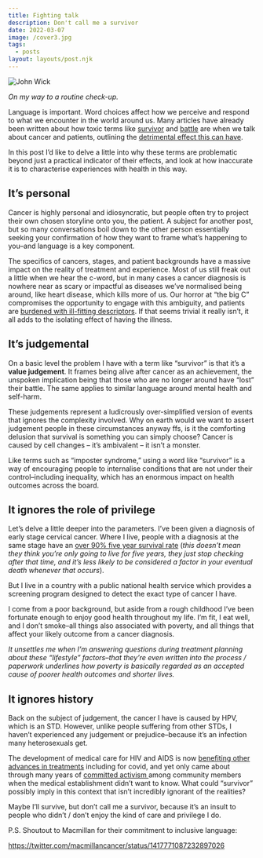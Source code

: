 ```yaml
---
title: Fighting talk
description: Don't call me a survivor
date: 2022-03-07
image: /cover3.jpg
tags:
  - posts
layout: layouts/post.njk
---
```


![John Wick](/cover3.jpg)

_On my way to a routine check-up._

Language is important. Word choices affect how we perceive and respond to what we encounter in the world around us. Many articles have already been written about how toxic terms like [survivor](https://breastcancernow.org/about-us/news-personal-stories/battling-brave-or-victim-why-language-cancer-matters) and [battle](https://blogs.scientificamerican.com/observations/lets-stop-talking-about-battling-cancer/) are when we talk about cancer and patients, outlining the [detrimental effect this can have](https://www.theguardian.com/society/2019/aug/10/war-cancer-metaphors-harm-research-shows).

In this post I’d like to delve a little into why these terms are problematic beyond just a practical indicator of their effects, and look at how inaccurate it is to characterise experiences with health in this way.

## It’s personal

Cancer is highly personal and idiosyncratic, but people often try to project their own chosen storyline onto you, the patient. A subject for another post, but so many conversations boil down to the other person essentially seeking your confirmation of how they want to frame what’s happening to you–and language is a key component.

The specifics of cancers, stages, and patient backgrounds have a massive impact on the reality of treatment and experience. Most of us still freak out a little when we hear the c-word, but in many cases a cancer diagnosis is nowhere near as scary or impactful as diseases we’ve normalised being around, like heart disease, which kills more of us. Our horror at “the big C” compromises the opportunity to engage with this ambiguity, and patients are [burdened with ill-fitting descriptors](https://www.medpagetoday.com/special-reports/apatientsjourney/79229). If that seems trivial it really isn’t, it all adds to the isolating effect of having the illness.

## It’s judgemental

On a basic level the problem I have with a term like “survivor” is that it’s a **value judgement**. It frames being alive after cancer as an achievement, the unspoken implication being that those who are no longer around have “lost” their battle. The same applies to similar language around mental health and self-harm. 

These judgements represent a ludicrously over-simplified version of events that ignores the complexity involved. Why on earth would we want to assert judgement people in these circumstances anyway ffs, is it the comforting delusion that survival is something you can simply choose? Cancer is caused by cell changes – it’s ambivalent – it isn’t a monster.

Like terms such as “imposter syndrome,” using a word like “survivor” is a way of encouraging people to internalise conditions that are not under their control–including inequality, which has an enormous impact on health outcomes across the board.

## It ignores the role of privilege

Let’s delve a little deeper into the parameters. I’ve been given a diagnosis of early stage cervical cancer. Where I live, people with a diagnosis at the same stage have an [over 90% five year survival rate](https://www.macmillan.org.uk/_images/Cervical-Cancer_tcm9-282781.pdf) (_this doesn’t mean they think you’re only going to live for five years, they just stop checking after that time, and it’s less likely to be considered a factor in your eventual death whenever that occurs_). 

But I live in a country with a public national health service which provides a screening program designed to detect the exact type of cancer I have. 

I come from a poor background, but aside from a rough childhood I’ve been fortunate enough to enjoy good health throughout my life. I’m fit, I eat well, and I don’t smoke–all things also associated with poverty, and all things that affect your likely outcome from a cancer diagnosis. 

_It unsettles me when I’m answering questions during treatment planning about these “lifestyle” factors–that they’re even written into the process / paperwork underlines how poverty is basically regarded as an accepted cause of poorer health outcomes and shorter lives._

## It ignores history

Back on the subject of judgement, the cancer I have is caused by HPV, which is an STD. However, unlike people suffering from other STDs, I haven’t experienced any judgement or prejudice–because it’s an infection many heterosexuals get. 

The development of medical care for HIV and AIDS is now [benefiting other advances in treatments](https://www.theguardian.com/society/2021/jun/06/anthony-fauci-hiv-aids-covid-vaccine-science-prevention) including for covid, and yet only came about through many years of [committed activism ](https://www.npr.org/sections/health-shots/2019/02/09/689924838/how-to-demand-a-medical-breakthrough-lessons-from-the-aids-fight) among community members when the medical establishment didn’t want to know. What could “survivor” possibly imply in this context that isn’t incredibly ignorant of the realities?

Maybe I’ll survive, but don’t call me a survivor, because it’s an insult to people who didn’t / don’t enjoy the kind of care and privilege I do.

P.S. Shoutout to Macmillan for their commitment to inclusive language:

https://twitter.com/macmillancancer/status/1417771087232897026 
